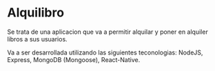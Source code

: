 # Alquilibro 

<p> Se trata de una aplicacion que va a permitir alquilar y poner en alquiler libros a sus usuarios.
 </p>
<p> Va a ser desarrollada utilizando las siguientes teconologias: NodeJS, Express, MongoDB (Mongoose), React-Native. </p>

